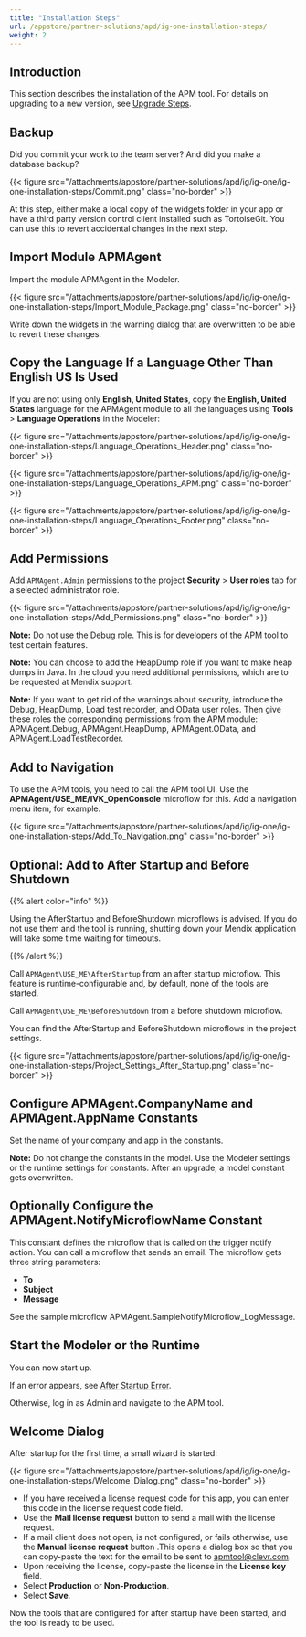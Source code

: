 ```yaml
---
title: "Installation Steps"
url: /appstore/partner-solutions/apd/ig-one-installation-steps/
weight: 2
---
```


## Introduction

This section describes the installation of the APM tool. For details on upgrading to a new version, see [Upgrade Steps](/appstore/partner-solutions/apd/ig-one-upgrade-steps/).

## Backup

Did you commit your work to the team server? And did you make a database backup?

{{< figure src="/attachments/appstore/partner-solutions/apd/ig/ig-one/ig-one-installation-steps/Commit.png" class="no-border" >}}

At this step, either make a local copy of the widgets folder in your app or have a third party version control client installed such as TortoiseGit. You can use this to revert accidental changes in the next step.

## Import Module APMAgent

Import the module APMAgent in the Modeler.

{{< figure src="/attachments/appstore/partner-solutions/apd/ig/ig-one/ig-one-installation-steps/Import_Module_Package.png" class="no-border" >}}

Write down the widgets in the warning dialog that are overwritten to be able to revert these changes.

## Copy the Language If a Language Other Than English US Is Used

If you are not using only **English, United States**, copy the **English, United States** language for the APMAgent module to all the languages using **Tools** > **Language Operations** in the Modeler:

{{< figure src="/attachments/appstore/partner-solutions/apd/ig/ig-one/ig-one-installation-steps/Language_Operations_Header.png" class="no-border" >}}

{{< figure src="/attachments/appstore/partner-solutions/apd/ig/ig-one/ig-one-installation-steps/Language_Operations_APM.png" class="no-border" >}}

{{< figure src="/attachments/appstore/partner-solutions/apd/ig/ig-one/ig-one-installation-steps/Language_Operations_Footer.png" class="no-border" >}}

## Add Permissions

Add `APMAgent.Admin` permissions to the project **Security** > **User roles** tab for a selected administrator role.

{{< figure src="/attachments/appstore/partner-solutions/apd/ig/ig-one/ig-one-installation-steps/Add_Permissions.png" class="no-border" >}}

**Note:** Do not use the Debug role. This is for developers of the APM tool to test certain features.

**Note:** You can choose to add the HeapDump role if you want to make heap dumps in Java. In the cloud you need additional permissions, which are to be requested at Mendix support.

**Note:** If you want to get rid of the warnings about security, introduce the Debug, HeapDump, Load test recorder, and OData user roles. Then give these roles the corresponding permissions from the APM module: APMAgent.Debug, APMAgent.HeapDump, APMAgent.OData, and APMAgent.LoadTestRecorder.

## Add to Navigation

To use the APM tools, you need to call the APM tool UI. Use the **APMAgent/USE_ME/IVK_OpenConsole** microflow for this. Add a navigation menu item, for example.

{{< figure src="/attachments/appstore/partner-solutions/apd/ig/ig-one/ig-one-installation-steps/Add_To_Navigation.png" class="no-border" >}}

## Optional: Add to After Startup and Before Shutdown

{{% alert color="info" %}}

Using the AfterStartup and BeforeShutdown microflows is advised. If you do not use them and the tool is running, shutting down your Mendix application will take some time waiting for timeouts.

{{% /alert %}}

Call `APMAgent\USE_ME\AfterStartup` from an after startup microflow. This feature is runtime-configurable and, by default, none of the tools are started.

Call `APMAgent\USE_ME\BeforeShutdown` from a before shutdown microflow.

You can find the AfterStartup and BeforeShutdown microflows in the project settings.

{{< figure src="/attachments/appstore/partner-solutions/apd/ig/ig-one/ig-one-installation-steps/Project_Settings_After_Startup.png" class="no-border" >}}

## Configure APMAgent.CompanyName and APMAgent.AppName Constants

Set the name of your company and app in the constants. 

**Note:** Do not change the constants in the model. Use the Modeler settings or the runtime settings for constants. After an upgrade, a model constant gets overwritten.

## Optionally Configure the APMAgent.NotifyMicroflowName Constant

This constant defines the microflow that is called on the trigger notify action. You can call a microflow that sends an email. The microflow gets three string parameters:

* **To**
* **Subject**
* **Message**

See the sample microflow APMAgent.SampleNotifyMicroflow_LogMessage.

## Start the Modeler or the Runtime

You can now start up.

If an error appears, see [After Startup Error](/appstore/partner-solutions/apd/ig-one-after-startup-error/).

Otherwise, log in as Admin and navigate to the APM tool.

## Welcome Dialog

After startup for the first time, a small wizard is started:

{{< figure src="/attachments/appstore/partner-solutions/apd/ig/ig-one/ig-one-installation-steps/Welcome_Dialog.png" class="no-border" >}}

* If you have received a license request code for this app, you can enter this code in the license request code field.   
* Use the **Mail license request** button to send a mail with the license request.
* If a mail client does not open, is not configured, or fails otherwise, use the **Manual license request** button .This opens a dialog box so that you can copy-paste the text for the email to be sent to [apmtool@clevr.com](mailto:apmtool@clevr.com).
* Upon receiving the license, copy-paste the license in the **License key** field.
* Select **Production** or **Non-Production**.
* Select **Save**.

Now the tools that are configured for after startup have been started, and the tool is ready to be used.
